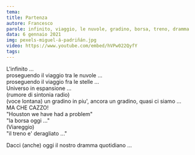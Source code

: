 ```yaml
---
tema:
title: Partenza
autore: Francesco
parole: infinito, viaggio, le nuvole, gradino, borsa, treno, dramma
data: 6 gennaio 2021
img: pexels-miguel-á-padriñán.jpg
video: https://www.youtube.com/embed/hVPw022QyfY
tags: 
---
```

L'infinito ...  
proseguendo il viaggio tra le nuvole ...  
proseguendo il viaggio fra le stelle ...  
Universo in espansione ...  
(rumore di sintonia radio)  
(voce lontana) un gradino in piu', ancora un gradino, quasi ci siamo ...  
MA CHE CAZZO!  
"Houston we have had a problem"  
"la borsa oggi ..."  
(Viareggio)  
"il treno e' deragliato ..."   

Dacci (anche) oggi il nostro dramma quotidiano ...